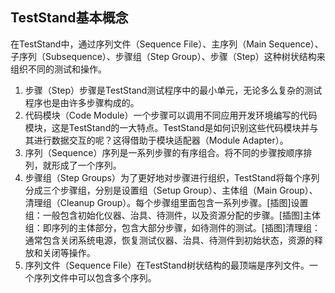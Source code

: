 ## TestStand基本概念
在TestStand中，通过序列文件（Sequence File）、主序列（Main Sequence）、子序列（Subsequence）、步骤组（Step Group）、步骤（Step）这种树状结构来组织不同的测试和操作。

1. 步骤（Step）步骤是TestStand测试程序中的最小单元，无论多么复杂的测试程序也是由许多步骤构成的。
2. 代码模块（Code Module）一个步骤可以调用不同应用开发环境编写的代码模块，这是TestStand的一大特点。TestStand是如何识别这些代码模块并与其进行数据交互的呢？这得借助于模块适配器（Module Adapter）。
3. 序列（Sequence）序列是一系列步骤的有序组合。将不同的步骤按顺序排列，就形成了一个序列。
4. 步骤组（Step Groups）为了更好地对步骤进行组织，TestStand将每个序列分成三个步骤组，分别是设置组（Setup Group）、主体组（Main Group）、清理组（Cleanup Group）。每个步骤组里面包含一系列步骤。[插图]设置组：一般包含初始化仪器、治具、待测件，以及资源分配的步骤。[插图]主体组：即序列的主体部分，包含大部分步骤，如待测件的测试。[插图]清理组：通常包含关闭系统电源，恢复测试仪器、治具、待测件到初始状态，资源的释放和关闭等操作。
5. 序列文件（Sequence File）在TestStand树状结构的最顶端是序列文件。一个序列文件中可以包含多个序列。